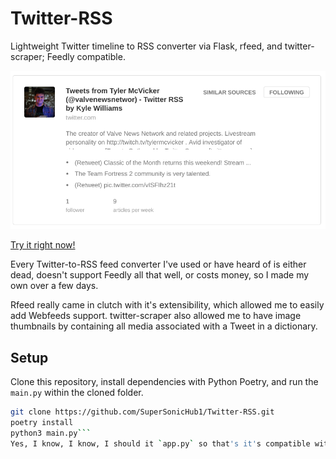 # Twitter-RSS
Lightweight Twitter timeline to RSS converter via Flask, rfeed, and twitter-scraper; Feedly compatible.

![Feedly Screenshot](https://github.com/SuperSonicHub1/Twitter-RSS/blob/master/feedly.png?raw=true)

[Try it right now!](https://Twitter-RSS.supersonichub1.repl.co)

Every Twitter-to-RSS feed converter I've used or have heard of is either dead, doesn't support Feedly all that well, or costs money, so I made my own over a few days.

Rfeed really came in clutch with it's extensibility, which allowed me to easily add Webfeeds support. twitter-scraper also allowed me to have image thumbnails by containing all media associated with a Tweet in a dictionary.

## Setup

Clone this repository, install dependencies with Python Poetry, and run the `main.py` within the cloned folder.
```bash
git clone https://github.com/SuperSonicHub1/Twitter-RSS.git
poetry install
python3 main.py```
Yes, I know, I know, I should it `app.py` so that's it's compatible with `flask run`, but this was a project originally hosted on Repl.it, and having custom run commands on there can be irritating sometimes, so deal with it or just change the name of one file yourself. Also, if you are actually considering deploying this app, please remove `app.run()` from `main.py` and use a real WSGI server.
